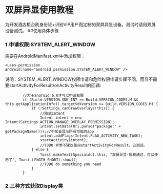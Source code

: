 # 双屏异显使用教程
为开发酒店柜台刷身份证+识别VIP用户而定制的双屏异显设备。测试时请用双屏设备测试。
##使用具体步骤
### 1.申请权限:SYSTEM_ALERT_WINDOW
需要在AndroidManifest.xml中添加权限：

    <uses-permission  android:name="android.permission.SYSTEM_ALERT_WINDOW" />
    
说明：SYSTEM_ALERT_WINDOW权限申请和危险权限申请步骤不同，而且不需要startActivityForResult/onActivityResult的回调:

            //大于android 6.0才可以申请权限
            if (Build.VERSION.SDK_INT >= Build.VERSION_CODES.M && this.getApplicationInfo().targetSdkVersion >= Build.VERSION_CODES.M) {
                if (!Settings.canDrawOverlays(this)) {
                    //隐式Intent
                    Intent intent = new Intent(Settings.ACTION_MANAGE_OVERLAY_PERMISSION);
                    intent.setData(Uri.parse("package:" + getPackageName()));//不加会显示所有可能的app
                    intent.addFlags(Intent.FLAG_ACTIVITY_NEW_TASK);
                    startActivity(intent);
                    //TODO 非常不建议使用startActivityForResult，已测试。
                } else {
                    Toast.makeText(SpecialAct.this, "双屏异显-授权通过，可以使用了", Toast.LENGTH_SHORT).show();
                    //TODO do something you need
                }
            }

 ### 2.三种方式获取Display类
   
 
 ##           